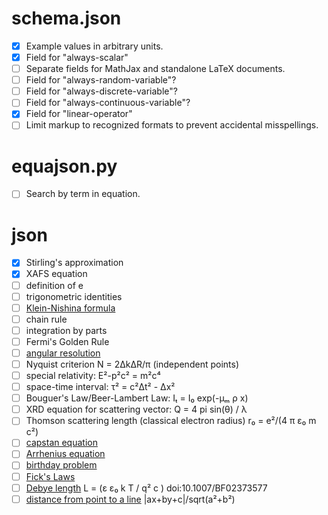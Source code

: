 
schema.json
===========

- [x] Example values in arbitrary units.
- [x] Field for "always-scalar"
- [ ] Separate fields for MathJax and standalone LaTeX documents.
- [ ] Field for "always-random-variable"?
- [ ] Field for "always-discrete-variable"?
- [ ] Field for "always-continuous-variable"?
- [x] Field for "linear-operator"
- [ ] Limit markup to recognized formats to prevent accidental misspellings.

equajson.py
===========

- [ ] Search by term in equation.

json
====

- [x] Stirling's approximation
- [x] XAFS equation
- [ ] definition of e
- [ ] trigonometric identities
- [ ] [Klein-Nishina formula](https://en.wikipedia.org/wiki/Klein%E2%80%93Nishina_formula)
- [ ] chain rule
- [ ] integration by parts
- [ ] Fermi's Golden Rule
- [ ] [angular resolution](https://en.wikipedia.org/wiki/Angular_resolution)
- [ ] Nyquist criterion N = 2ΔkΔR/π (independent points)
- [ ] special relativity: E²-p²c² = m²c⁴
- [ ] space-time interval: τ² = c²Δt² - Δx²
- [ ] Bouguer's Law/Beer-Lambert Law: Iₜ = I₀ exp(-μₘ ρ x)
- [ ] XRD equation for scattering vector: Q = 4 pi sin(θ) / λ
- [ ] Thomson scattering length (classical electron radius) r₀ = e²/(4 π ε₀ m c²)
- [ ] [capstan equation](https://en.wikipedia.org/wiki/Capstan_equation)
- [ ] [Arrhenius equation](https://en.wikipedia.org/wiki/Arrhenius_equation)
- [ ] [birthday problem](https://en.wikipedia.org/wiki/Birthday_problem)
- [ ] [Fick's Laws](https://en.wikipedia.org/wiki/Fick's_laws_of_diffusion)
- [ ] [Debye length](https://en.wikipedia.org/wiki/Debye_length) L = (ε ε₀ k T / q² c ) doi:10.1007/BF02373577
- [ ] [distance from point to a line](https://en.wikipedia.org/wiki/Distance_from_a_point_to_a_line) |ax+by+c|/sqrt(a²+b²)
